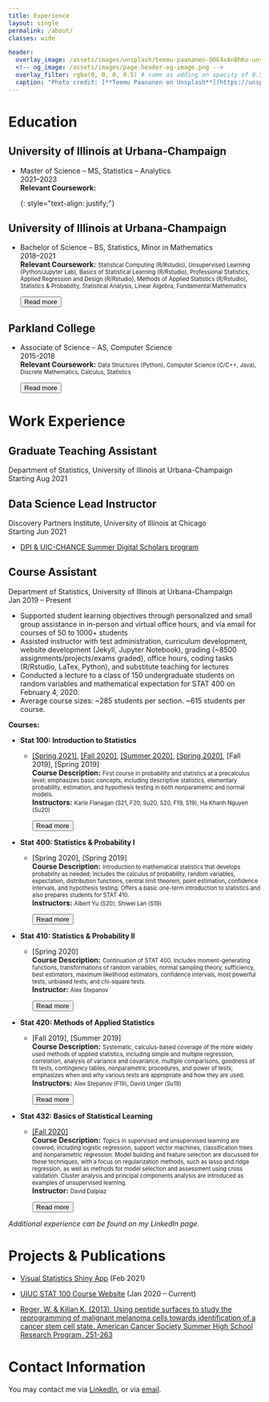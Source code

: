 ```yaml
---
title: Experience
layout: single
permalink: /about/
classes: wide

header:
  overlay_image: /assets/images/unsplash/teemu-paananen-OOE4xAnBhKo-unsplash.jpg
  <!-- og_image: /assets/images/page-header-og-image.png -->
  overlay_filter: rgba(0, 0, 0, 0.5) # same as adding an opacity of 0.5 to a black background
  caption: "Photo credit: [**Teemu Paananen on Unsplash**](https://unsplash.com/photos/OOE4xAnBhKo)"
---
```


# Education

## University of Illinois at Urbana-Champaign
  * <p>
      Master of Science – MS, Statistics – Analytics
      <br>2021–2023
      <span id="MSbr"></span>
      <span id="MStext">
        <br><b>Relevant Coursework:</b> <span style="font-size:80%;"></span>
      </span>
    </p>
    {: style="text-align: justify;"}
    <!-- <div class="experience"><button class="btn" onclick="readMore('MS')" id="MSbtn">Read more <i class="fas fa-chevron-circle-down fa-2x"></i></button></div> -->

## University of Illinois at Urbana-Champaign
  * <p>
      Bachelor of Science – BS, Statistics, Minor in Mathematics
      <br>2018–2021
      <span id="BSbr"></span>
      <span id="BStext">
        <br><b>Relevant Coursework:</b> <span style="font-size:80%;">Statistical Computing (R/Rstudio), Unsupervised Learning (Python/Jupyter Lab), Basics of Statistical Learning (R/Rstudio), Professional Statistics, Applied Regression and Design (R/Rstudio), Methods of Applied Statistics (R/Rstudio), Statistics & Probability, Statistical Analysis, Linear Algebra, Fundamental Mathematics</span>
      </span>
    </p>
    <div class="experience"><button class="btn" onclick="readMore('BS')" id="BSbtn">Read more <i class="fas fa-chevron-circle-down fa-2x"></i></button></div>

## Parkland College
  * <p>
      Associate of Science – AS, Computer Science
      <br>2015-2018
      <span id="ASbr"></span>
      <span id="AStext">
        <br><b>Relevant Coursework:</b> <span style="font-size:80%;">Data Structures (Python), Computer Science (C/C++, Java), Discrete Mathematics, Calculus, Statistics</span>
      </span>
    </p>
    <div class="experience"><button class="btn" onclick="readMore('AS')" id="ASbtn">Read more <i class="fas fa-chevron-circle-down fa-2x"></i></button></div>

# Work Experience

## Graduate Teaching Assistant
Department of Statistics, University of Illinois at Urbana-Champaign
<br>Starting Aug 2021

## Data Science Lead Instructor
Discovery Partners Institute, University of Illinois at Chicago
<br>Starting Jun 2021
- <a href="https://dpi.uillinois.edu/events/chance-info/" target="_blank">DPI & UIC-CHANCE Summer Digital Scholars program</a>

## Course Assistant
Department of Statistics, University of Illinois at Urbana-Champaign
<br>Jan 2019 – Present
- Supported student learning objectives through personalized and small group assistance in in-person and virtual office hours, and via email for courses of 50 to 1000+ students
- Assisted instructor with test administration, curriculum development, website development (Jekyll, Jupyter Notebook), grading (~8500 assignments/projects/exams graded), office hours, coding tasks (R/Rstudio, LaTex, Python), and substitute teaching for lectures
- Conducted a lecture to a class of 150 undergraduate students on random variables and mathematical expectation for STAT 400 on February 4, 2020.
- Average course sizes: ~285 students per section. ~615 students per course.

**Courses:**
* **Stat 100: Introduction to Statistics**
  * <p>
      <a href="https://karleflanagan.github.io/stat100S21/" target = "_blank">[Spring 2021]</a>, <a href="https://karleflanagan.github.io/stat100F20/" target="_blank">[Fall 2020]</a>, <a href="https://nkha149.github.io/stat100-su2020/" target="_blank">[Summer 2020]</a>, <a href="https://karleflanagan.github.io/stat100S20/" target="_blank">[Spring 2020]</a>, [Fall 2019], [Spring 2019] 
      <span id="S100br"></span>
      <span id="S100text">
        <br><b>Course Description:</b> <span style="font-size:80%;">First course in probability and statistics at a precalculus level; emphasizes basic concepts, including descriptive statistics, elementary probability, estimation, and hypothesis testing in both nonparametric and normal models.</span>
        <br><b>Instructors:</b> <span style="font-size:80%;">Karle Flanagan (S21, F20, Su20, S20, F19, S19), Ha Khanh Nguyen (Su20)</span>
      </span>
    </p>
    <div class="experience"><button class="btn" onclick="readMore('S100')" id="S100btn">Read more <i class="fas fa-chevron-circle-down fa-2x"></i></button></div>

* **Stat 400: Statistics & Probability I**
  * <p>
      [Spring 2020], [Spring 2019]
      <span id="S400br"></span>
      <span id="S400text">
        <br><b>Course Description:</b> <span style="font-size:80%;">Introduction to mathematical statistics that develops probability as needed; includes the calculus of probability, random variables, expectation, distribution functions, central limit theorem, point estimation, confidence intervals, and hypothesis testing. Offers a basic one-term introduction to statistics and also prepares students for STAT 410.</span>
        <br><b>Instructors:</b> <span style="font-size:80%;">Albert Yu (S20), Shiwei Lan (S19)</span>
      </span>
    </p>
    <div class="experience"><button class="btn" onclick="readMore('S400')" id="S400btn">Read more <i class="fas fa-chevron-circle-down fa-2x"></i></button></div>

* **Stat 410: Statistics & Probability II**
  * <p>
      [Spring 2020]
      <span id="S410br"></span>
      <span id="S410text">
        <br><b>Course Description:</b> <span style="font-size:80%;">Continuation of STAT 400. Includes moment-generating functions, transformations of random variables, normal sampling theory, sufficiency, best estimators, maximum likelihood estimators, confidence intervals, most powerful tests, unbiased tests, and chi-square tests.</span>
        <br><b>Instructor:</b> <span style="font-size:80%;">Alex Stepanov</span>
      </span>
    </p>
    <div class="experience"><button class="btn" onclick="readMore('S410')" id="S410btn">Read more <i class="fas fa-chevron-circle-down fa-2x"></i></button></div>

* **Stat 420: Methods of Applied Statistics**
  * <p>
      [Fall 2019], [Summer 2019]
      <span id="S420br"></span>
      <span id="S420text">
        <br><b>Course Description:</b> <span style="font-size:80%;">Systematic, calculus-based coverage of the more widely used methods of applied statistics, including simple and multiple regression, correlation, analysis of variance and covariance, multiple comparisons, goodness of fit tests, contingency tables, nonparametric procedures, and power of tests; emphasizes when and why various tests are appropriate and how they are used.</span>
        <br><b>Instructors:</b> <span style="font-size:80%;">Alex Stepanov (F19), David Unger (Su19)</span>
      </span>
    </p>
    <div class="experience"><button class="btn" onclick="readMore('S420')" id="S420btn">Read more <i class="fas fa-chevron-circle-down fa-2x"></i></button></div>

* **Stat 432: Basics of Statistical Learning**
  * <p>
      <a href="https://fall-2020.stat432.org/" target="_blank">[Fall 2020]</a>
      <span id="S432br"></span>
      <span id="S432text">
        <br><b>Course Description:</b> <span style="font-size:80%;">Topics in supervised and unsupervised learning are covered, including logistic regression, support vector machines, classification trees and nonparametric regression. Model building and feature selection are discussed for these techniques, with a focus on regularization methods, such as lasso and ridge regression, as well as methods for model selection and assessment using cross validation. Cluster analysis and principal components analysis are introduced as examples of unsupervised learning.</span>
        <br><b>Instructor:</b> <span style="font-size:80%;">David Dalpiaz</span>
      </span>
    </p>
    <div class="experience"><button class="btn" onclick="readMore('S432')" id="S432btn">Read more <i class="fas fa-chevron-circle-down fa-2x"></i></button></div>

_Additional experience can be found on my LinkedIn page._

# Projects & Publications

* <a href="https://h550e6-wjonasreger.shinyapps.io/rrvisapp/" target="_blank">Visual Statistics Shiny App</a> (Feb 2021)

* <a href="https://karleflanagan.github.io/stat100S21/" target="_blank">UIUC STAT 100 Course Website</a> (Jan 2020 – Current)

* <a href="{{ site.baseurl }}/assets/docs/publications/ACS Internship Article (2020 reformat).pdf" target="\_blank">Reger, W. & Kilian K. (2013). Using peptide surfaces to study the reprogramming of malignant melanoma cells towards identification of a cancer stem cell state. American Cancer Society Summer High School Research Program, 251-263</a>

# Contact Information

You may contact me via <a href='https://www.linkedin.com/in/wjonasreger' target="_blank">LinkedIn</a>, or via <a href="mailto:wreger2@illinois.edu">email</a>.